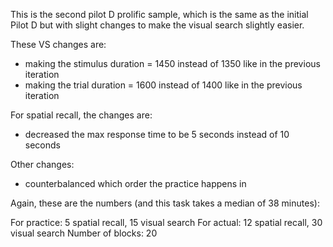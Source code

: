 This is the second pilot D prolific sample, which is the same as the initial Pilot D but with slight changes to make the visual search slightly easier.

These VS changes are:
- making the stimulus duration = 1450 instead of 1350 like in the previous iteration
- making the trial duration = 1600 instead of 1400 like in the previous iteration

For spatial recall, the changes are:
- decreased the max response time to be 5 seconds instead of 10 seconds

Other changes:
- counterbalanced which order the practice happens in

Again, these are the numbers (and this task takes a median of 38 minutes):

For practice: 5 spatial recall, 15 visual search
For actual: 12 spatial recall, 30 visual search
Number of blocks: 20